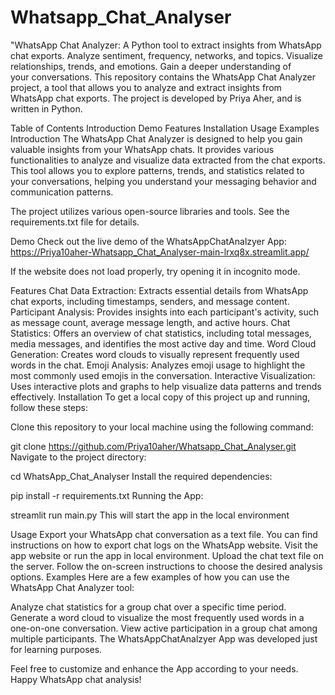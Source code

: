 # Whatsapp_Chat_Analyser
"WhatsApp Chat Analyzer: A Python tool to extract insights from WhatsApp chat exports. Analyze sentiment, frequency, networks, and topics. Visualize relationships, trends, and emotions. Gain a deeper understanding of your conversations.
This repository contains the WhatsApp Chat Analyzer project, a tool that allows you to analyze and extract insights from WhatsApp chat exports. The project is developed by Priya Aher, and is written in Python.

Table of Contents
Introduction
Demo
Features
Installation
Usage
Examples
Introduction
The WhatsApp Chat Analyzer is designed to help you gain valuable insights from your WhatsApp chats. It provides various functionalities to analyze and visualize data extracted from the chat exports. This tool allows you to explore patterns, trends, and statistics related to your conversations, helping you understand your messaging behavior and communication patterns.

The project utilizes various open-source libraries and tools. See the requirements.txt file for details.

Demo
Check out the live demo of the WhatsAppChatAnalzyer App: https://Priya10aher-Whatsapp_Chat_Analyser-main-lrxq8x.streamlit.app/

If the website does not load properly, try opening it in incognito mode.

Features
Chat Data Extraction: Extracts essential details from WhatsApp chat exports, including timestamps, senders, and message content.
Participant Analysis: Provides insights into each participant's activity, such as message count, average message length, and active hours.
Chat Statistics: Offers an overview of chat statistics, including total messages, media messages, and identifies the most active day and time.
Word Cloud Generation: Creates word clouds to visually represent frequently used words in the chat.
Emoji Analysis: Analyzes emoji usage to highlight the most commonly used emojis in the conversation.
Interactive Visualization: Uses interactive plots and graphs to help visualize data patterns and trends effectively.
Installation
To get a local copy of this project up and running, follow these steps:

Clone this repository to your local machine using the following command:

git clone https://github.com/Priya10aher/Whatsapp_Chat_Analyser.git
Navigate to the project directory:

cd WhatsApp_Chat_Analyser
Install the required dependencies:

pip install -r requirements.txt
Running the App:

streamlit run main.py
This will start the app in the local environment

Usage
Export your WhatsApp chat conversation as a text file. You can find instructions on how to export chat logs on the WhatsApp website.
Visit the app website or run the app in local environment.
Upload the chat text file on the server.
Follow the on-screen instructions to choose the desired analysis options.
Examples
Here are a few examples of how you can use the WhatsApp Chat Analyzer tool:

Analyze chat statistics for a group chat over a specific time period.
Generate a word cloud to visualize the most frequently used words in a one-on-one conversation.
View active participation in a group chat among multiple participants.
The WhatsAppChatAnalzyer App was developed just for learning purposes.

Feel free to customize and enhance the App according to your needs. Happy WhatsApp chat analysis!

